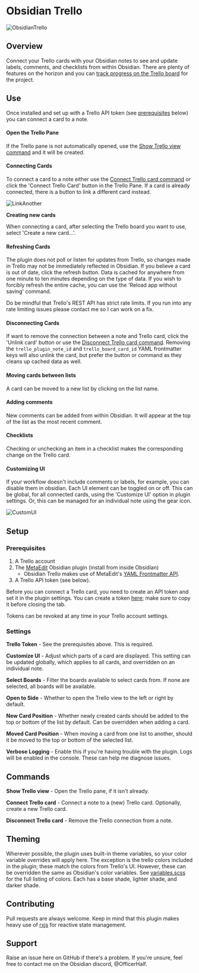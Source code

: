 # Obsidian Trello

![ObsidianTrello](doc/screenshot.png)

## Overview

Connect your Trello cards with your Obsidian notes to see and update labels, comments, and checklists from within Obsidian. There are plenty of features on the horizon and you can [track progress on the Trello board](https://trello.com/b/1fVRPLKO/obsidian-trello) for the project.

## Use

Once installed and set up with a Trello API token (see [prerequisites](#prerequisites) below) you can connect a card to a note.

#### Open the Trello Pane

If the Trello pane is not automatically opened, use the [Show Trello view command](#commands) and it will be created.

#### Connecting Cards

To connect a card to a note either use the [Connect Trello card command](#commands) or click the 'Connect Trello Card' button in the Trello Pane. If a card is already connected, there is a button to link a different card instead.

![LinkAnother](doc/link-another.png)

**Creating new cards**

When connecting a card, after selecting the Trello board you want to use, select 'Create a new card...'.

#### Refreshing Cards

The plugin does not poll or listen for updates from Trello, so changes made in Trello may not be immediately reflected in Obsidian. If you believe a card is out of date, click the refresh button. Data is cached for anywhere from one minute to ten minutes depending on the type of data. If you wish to forcibly refresh the entire cache, you can use the 'Reload app without saving' command.

Do be mindful that Trello's REST API has strict rate limits. If you run into any rate limiting issues please contact me so I can work on a fix.

#### Disconnecting Cards

If want to remove the connection between a note and Trello card, click the 'Unlink card' button or use the [Disconnect Trello card command](#commands). Removing the `trello_plugin_note_id` and `trello_board_card_id` YAML frontmatter keys will also unlink the card, but prefer the button or command as they cleans up cached data as well.

#### Moving cards between lists

A card can be moved to a new list by clicking on the list name.

#### Adding comments

New comments can be added from within Obsidian. It will appear at the top of the list as the most recent comment.

#### Checklists

Checking or unchecking an item in a checklist makes the corresponding change on the Trello card.

#### Customizing UI

If your workflow doesn't include comments or labels, for example, you can disable them in obsidian. Each UI element can be toggled on or off. This can be global, for all connected cards, using the 'Customize UI' option in plugin settings. Or, this can be managed for an individual note using the gear icon.

![CustomUI](doc/custom-ui.png)

## Setup

### Prerequisites

1. A Trello account
2. The [MetaEdit](https://github.com/chhoumann/MetaEdit) Obsidian plugin (install from inside Obsidian)
   - Obsidian Trello makes use of MetaEdit's [YAML Frontmatter API](https://github.com/chhoumann/MetaEdit#api).
3. A Trello API token (see below).

Before you can connect a Trello card, you need to create an API token and set it in the plugin settings. You can create a token [here][tokenurl]; make sure to copy it before closing the tab.

Tokens can be revoked at any time in your Trello account settings.

### Settings

**Trello Token** - See the prerequisites above. This is required.

**Customize UI** - Adjust which parts of a card are displayed. This setting can be updated globally, which applies to all cards, and overridden on an individual note.

**Select Boards** - Filter the boards available to select cards from. If none are selected, all boards will be available.

**Open to Side** - Whether to open the Trello view to the left or right by default.

**New Card Position** - Whether newly created cards should be added to the top or bottom of the list by default. Can be overridden when adding a card.

**Moved Card Position** - When moving a card from one list to another, should it be moved to the top or bottom of the selected list.

**Verbose Logging** - Enable this if you're having trouble with the plugin. Logs will be enabled in the console. These can help me diagnose issues.

## Commands

**Show Trello view** - Open the Trello pane, if it isn't already.

**Connect Trello card** - Connect a note to a (new) Trello card. Optionally, create a new Trello card.

**Disconnect Trello card** - Remove the Trello connection from a note.

## Theming

Wherever possible, the plugin uses built-in theme variables, so your color variable overrides will apply here. The exception is the trello colors included in the plugin; these match the colors from Trello's UI. However, these can be overridden the same as Obsidian's color variables. See [variables.scss](src/variables.scss) for the full listing of colors. Each has a base shade, lighter shade, and darker shade.

## Contributing

Pull requests are always welcome. Keep in mind that this plugin makes heavy use of [rxjs](https://www.learnrxjs.io/) for reactive state management.

## Support

Raise an issue here on GitHub if there's a problem. If you're unsure, feel free to contact me on the Obsidian discord, @OfficerHalf.

[tokenurl]: https://trello.com/1/authorize?expiration=never&scope=read,write&response_type=token&name=Obsidian%20Trello%20Token&key=9537467993aefd6dca9ee7788179c298
